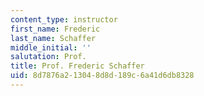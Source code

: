 ```yaml
---
content_type: instructor
first_name: Frederic
last_name: Schaffer
middle_initial: ''
salutation: Prof.
title: Prof. Frederic Schaffer
uid: 8d7876a2-1304-8d8d-189c-6a41d6db8328
---
```

